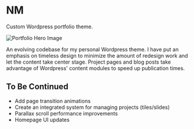 # NM
Custom Wordpress portfolio theme.

![Portfolio Hero Image](https://nickmurphy.org/wp-content/uploads/2019/07/NM-Hero.jpg)

An evolving codebase for my personal Wordpress theme. I have put an emphasis on timeless design to minimize the amount of redesign work and let the content take center stage. Project pages and blog posts take advantage of Wordpress' content modules to speed up publication times.

## To Be Continued
- Add page transition animations
- Create an integrated system for managing projects (tiles/slides)
- Parallax scroll performance improvements
- Homepage UI updates
